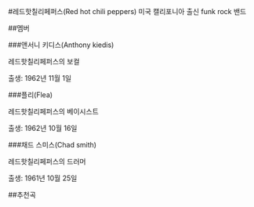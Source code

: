 #레드핫칠리페퍼스(Red hot chili peppers)
미국 캘리포니아 출신 funk rock 밴드

##멤버

###앤서니 키디스(Anthony kiedis)

레드핫칠리페퍼스의 보컬

출생: 1962년 11월 1일

###플리(Flea)

레드핫칠리페퍼스의 베이시스트

출생: 1962년 10월 16일

###채드 스미스(Chad smith)

레드핫칠리페퍼스의 드러머

출생: 1961년 10월 25일

##추천곡